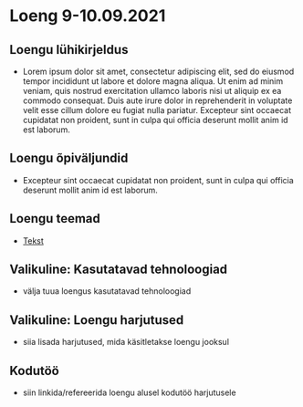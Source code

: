 # Loeng 9-10.09.2021

## Loengu lühikirjeldus

- Lorem ipsum dolor sit amet, consectetur adipiscing elit, sed do eiusmod tempor incididunt ut labore et dolore magna aliqua. Ut enim ad minim veniam, quis nostrud exercitation ullamco laboris nisi ut aliquip ex ea commodo consequat. Duis aute irure dolor in reprehenderit in voluptate velit esse cillum dolore eu fugiat nulla pariatur. Excepteur sint occaecat cupidatat non proident, sunt in culpa qui officia deserunt mollit anim id est laborum.

## Loengu õpiväljundid

- Excepteur sint occaecat cupidatat non proident, sunt in culpa qui officia deserunt mollit anim id est laborum.

## Loengu teemad

- [Tekst](/teemad/tekst.md)

## Valikuline: Kasutatavad tehnoloogiad

- välja tuua loengus kasutatavad tehnoloogiad

## Valikuline: Loengu harjutused

- siia lisada harjutused, mida käsitletakse loengu jooksul

## Kodutöö

- siin linkida/refereerida loengu alusel kodutöö harjutusele
